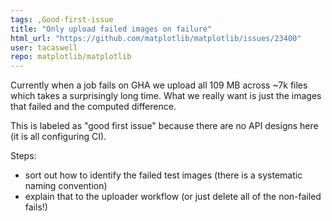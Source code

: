```yaml
---
tags: ,Good-first-issue
title: "Only upload failed images on failure"
html_url: "https://github.com/matplotlib/matplotlib/issues/23400"
user: tacaswell
repo: matplotlib/matplotlib
---
```


Currently when a job fails on GHA we upload all 109 MB across ~7k files which takes a surprisingly long time.  What we really want is just the images that failed and the computed difference.

This is labeled as "good first issue" because there are no API designs here (it is all configuring CI).

Steps:

 - sort out how to identify the failed test images (there is a systematic naming convention)
 -  explain that to the uploader workflow (or just delete all of the non-failed fails!)
